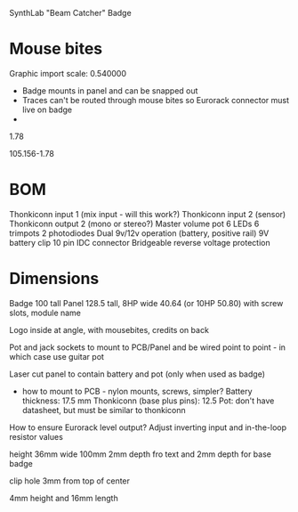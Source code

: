 SynthLab "Beam Catcher" Badge

# Mouse bites

Graphic import scale: 0.540000

- Badge mounts in panel and can be snapped out
- Traces can't be routed through mouse bites so Eurorack connector must live on badge
- 

1.78

105.156-1.78

# BOM

Thonkiconn input 1 (mix input - will this work?)
Thonkiconn input 2 (sensor)
Thonkiconn output 2 (mono or stereo?)
Master volume pot
6 LEDs
6 trimpots
2 photodiodes
Dual 9v/12v operation (battery, positive rail)
9V battery clip
10 pin IDC connector
Bridgeable reverse voltage protection

# Dimensions
Badge 100 tall
Panel 128.5 tall, 8HP wide 40.64 (or 10HP 50.80)
with screw slots, module name 
 
Logo inside at angle, with mousebites, credits on back

Pot and jack sockets to mount to PCB/Panel and be wired point to point - in which case use guitar pot

Laser cut panel to contain battery and pot (only when used as badge)
- how to mount to PCB - nylon mounts, screws, simpler?
Battery thickness: 17.5 mm
Thonkiconn (base plus pins): 12.5
Pot: don't have datasheet, but must be similar to thonkiconn

How to ensure Eurorack level output? Adjust inverting input and in-the-loop resistor values


height 36mm
wide 100mm
2mm depth fro text and 2mm depth for base badge


clip hole
3mm from top of center

4mm height and 16mm length
